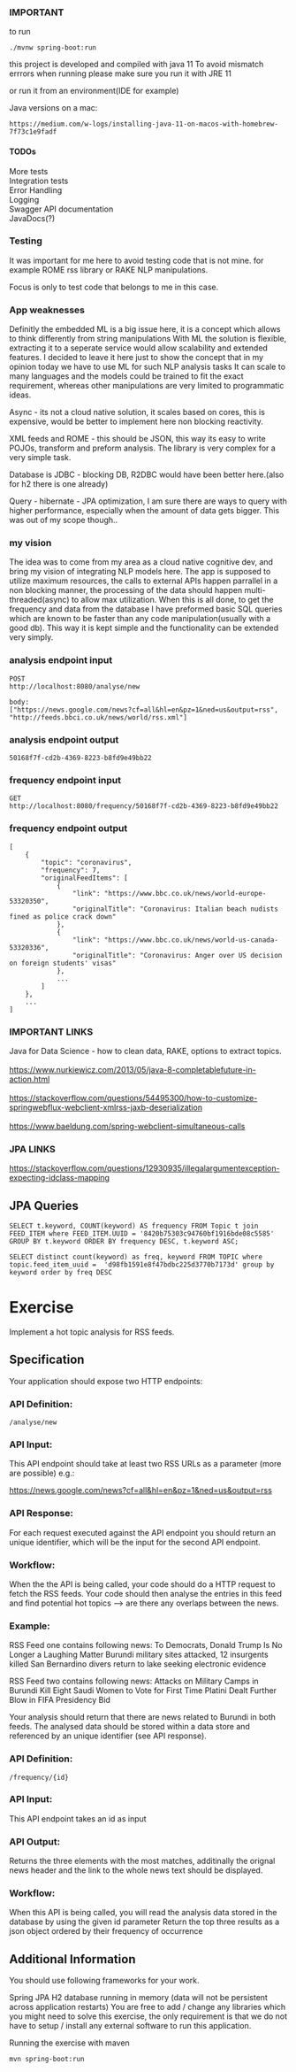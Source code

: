 ### IMPORTANT ###
to run

```./mvnw spring-boot:run```

this project is developed and compiled with java 11
To avoid mismatch errrors when running please make sure you run it with JRE 11

or run it from an environment(IDE for example)

Java versions on a mac:
```
https://medium.com/w-logs/installing-java-11-on-macos-with-homebrew-7f73c1e9fadf
```

#### TODOs ####
More tests <br>
Integration tests <br>
Error Handling <br>
Logging <br>
Swagger API documentation <br>
JavaDocs(?)

### Testing ###
It was important for me here to avoid testing code that is not mine. for example ROME rss library or RAKE NLP manipulations. <br>

Focus is only to test code that belongs to me in this case.

### App weaknesses ###
Definitly the embedded ML is a big issue here, it is a concept which allows to think differently from string manipulations
With ML the solution is flexible, extracting it to a seperate service would allow scalability and extended features.
I decided to leave it here just to show the concept that in my opinion today we have to use ML for such NLP analysis tasks
It can scale to many languages and the models could be trained to fit the exact requirement, whereas other manipulations are very limited
to programmatic ideas.

Async - its not a cloud native solution, it scales based on cores, this is expensive, would be better to implement here non blocking reactivity.

XML feeds and ROME - this should be JSON, this way its easy to write POJOs, transform and preform analysis.
The library is very complex for a very simple task.

Database is JDBC - blocking DB, R2DBC would have been better here.(also for h2 there is one already)

Query - hibernate - JPA optimization, I am sure there are ways to query with higher performance, especially when the amount of data gets bigger. This was out of my scope though..

### my vision ###
The idea was to come from my area as a cloud native cognitive dev, and bring my vision of integrating NLP models here.
The app is supposed to utilize maximum resources, the calls to external APIs happen parrallel in a non blocking manner,
the processing of the data should happen multi-threaded(async) to allow max utilization. When this is all done,
to get the frequency and data from the database I have preformed basic SQL queries which are known to be faster than
any code manipulation(usually with a good db). This way it is kept simple and the functionality can be extended very simply.
### analysis endpoint input ###
```
POST
http://localhost:8080/analyse/new

body:
["https://news.google.com/news?cf=all&hl=en&pz=1&ned=us&output=rss", "http://feeds.bbci.co.uk/news/world/rss.xml"]
```

### analysis endpoint output ###
```
50168f7f-cd2b-4369-8223-b8fd9e49bb22
```

### frequency endpoint input ###
```
GET
http://localhost:8080/frequency/50168f7f-cd2b-4369-8223-b8fd9e49bb22
```
### frequency endpoint output ###

```
[
    {
        "topic": "coronavirus",
        "frequency": 7,
        "originalFeedItems": [
            {
                "link": "https://www.bbc.co.uk/news/world-europe-53320350",
                "originalTitle": "Coronavirus: Italian beach nudists fined as police crack down"
            },
            {
                "link": "https://www.bbc.co.uk/news/world-us-canada-53320336",
                "originalTitle": "Coronavirus: Anger over US decision on foreign students' visas"
            },
            ...
        ]
    },
    ...
]
```

### IMPORTANT LINKS ###

Java for Data Science - how to clean data, RAKE, options to extract topics.<br> <br>
https://www.nurkiewicz.com/2013/05/java-8-completablefuture-in-action.html <br><br>
https://stackoverflow.com/questions/54495300/how-to-customize-springwebflux-webclient-xmlrss-jaxb-deserialization <br><br>
https://www.baeldung.com/spring-webclient-simultaneous-calls

### JPA LINKS ###
https://stackoverflow.com/questions/12930935/illegalargumentexception-expecting-idclass-mapping
## JPA Queries ##
```
SELECT t.keyword, COUNT(keyword) AS frequency FROM Topic t join  FEED_ITEM where FEED_ITEM.UUID = '8420b75303c94760bf1916bde08c5585' GROUP BY t.keyword ORDER BY frequency DESC, t.keyword ASC;

SELECT distinct count(keyword) as freq, keyword FROM TOPIC where topic.feed_item_uuid =  'd98fb1591e8f47bdbc225d3770b7173d' group by keyword order by freq DESC
```

# Exercise

Implement a hot topic analysis for RSS feeds.

## Specification
Your application should expose two HTTP endpoints:

### API Definition: 

```
/analyse/new
```

### API Input:

This API endpoint should take at least two RSS URLs as a parameter (more are possible) e.g.:

https://news.google.com/news?cf=all&hl=en&pz=1&ned=us&output=rss

### API Response:

For each request executed against the API endpoint you should return an unique identifier, which will be the input for the second API endpoint.

### Workflow:

When the the API is being called, your code should do a HTTP request to fetch the RSS feeds.
Your code should then analyse the entries in this feed and find potential hot topics --> are there any overlaps between the news.

### Example:

RSS Feed one contains following news:
To Democrats, Donald Trump Is No Longer a Laughing Matter
Burundi military sites attacked, 12 insurgents killed
San Bernardino divers return to lake seeking electronic evidence

RSS Feed two contains following news:
Attacks on Military Camps in Burundi Kill Eight
Saudi Women to Vote for First Time
Platini Dealt Further Blow in FIFA Presidency Bid

Your analysis should return that there are news related to Burundi in both feeds.
The analysed data should be stored within a data store and referenced by an unique identifier (see API response).

### API Definition: 

```
/frequency/{id}
```

### API Input:

This API endpoint takes an id as input

### API Output:

Returns the three elements with the most matches, additinally the orignal news header and the link to the whole news text should be displayed.

### Workflow:

When this API is being called, you will read the analysis data stored in the database by using the given id parameter
Return the top three results as a json object ordered by their frequency of occurrence

## Additional Information
You should use following frameworks for your work.

Spring JPA
H2 database running in memory (data will not be persistent across application restarts)
You are free to add / change any libraries which you might need to solve this exercise, the only requirement is that we do not have to setup / install any external software to run this application.

Running the exercise with maven

```mvn spring-boot:run```
